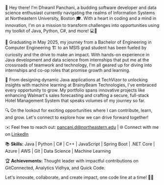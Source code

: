 🚀 Hey there! I'm Dhwanil Panchani, a budding software developer and data science enthusiast currently navigating the realms of Information Systems at Northeastern University, Boston 🎓. With a heart in coding and a mind in innovation, I'm on a mission to transform challenges into opportunities using my toolkit of Java, Python, C#, and more! 💻🔧

🌱 Graduating in May 2025, my journey from a Bachelor of Engineering in Computer Engineering 🏗️ to an MSIS grad student has been fueled by curiosity and the drive to make an impact. With hands-on experience in Java development and data science from internships that put me at the crossroads of teamwork and technology, I'm all geared up for diving into internships and co-op roles that promise growth and learning.

💼 From designing dynamic Java applications at TechVizor to unlocking insights with machine learning at BrainyBeam Technologies, I've embraced every opportunity to grow. My portfolio spans innovative projects like enhancing Walmart's sales forecasting and crafting a secure, full-stack Hotel Management System that speaks volumes of my journey so far.

🔍 On the lookout for exciting opportunities where I can contribute, learn, and grow. Let's connect to explore how we can drive forward together! 

✉️ Feel free to reach out: pancani.d@northeastern.edu | 🌐 Connect with me on [LinkedIn](YourLinkedInProfileLink)

📚 **Skills:** Java | Python | C# | C++ | JavaScript | Spring Boot | .NET Core | Azure | AWS | Git | Data Science | Machine Learning

🏆 **Achievements:** Thought leader with impactful contributions on GitConnected, Analytics Vidhya, and Quick Code. 

Let's innovate, collaborate, and create impact, one code line at a time! 🚀🌟

